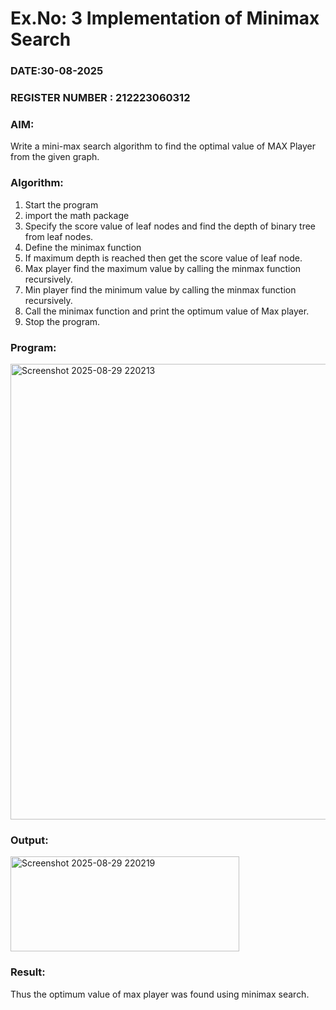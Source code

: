 # Ex.No: 3  Implementation of Minimax Search
### DATE:30-08-2025                                                                            
### REGISTER NUMBER : 212223060312
### AIM: 
Write a mini-max search algorithm to find the optimal value of MAX Player from the given graph.
### Algorithm:
1. Start the program
2. import the math package
3. Specify the score value of leaf nodes and find the depth of binary tree from leaf nodes.
4. Define the minimax function
5. If maximum depth is reached then get the score value of leaf node.
6. Max player find the maximum value by calling the minmax function recursively.
7. Min player find the minimum value by calling the minmax function recursively.
8. Call the minimax function  and print the optimum value of Max player.
9. Stop the program. 

### Program:
<img width="916" height="729" alt="Screenshot 2025-08-29 220213" src="https://github.com/user-attachments/assets/74382588-09ec-434a-8edb-86d83ece5bf0" />

### Output:
<img width="366" height="152" alt="Screenshot 2025-08-29 220219" src="https://github.com/user-attachments/assets/f32e0fef-dfa3-47e5-b908-7de8477ad06d" />

### Result:
Thus the optimum value of max player was found using minimax search.
